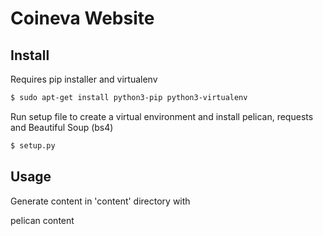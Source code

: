 # Coineva Website


## Install
Requires pip installer and virtualenv
```bash
$ sudo apt-get install python3-pip python3-virtualenv
```

Run setup file to create a virtual environment and install pelican, requests and Beautiful Soup (bs4) 
```bash
$ setup.py
```


## Usage

Generate content in 'content' directory with

 pelican content
 
